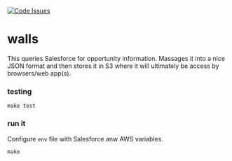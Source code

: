 [![Code Issues](https://www.quantifiedcode.com/api/v1/project/6ace56537d544b3cba66e6731d715b9e/badge.svg)](https://www.quantifiedcode.com/app/project/6ace56537d544b3cba66e6731d715b9e)

# walls

This queries Salesforce for opportunity information. Massages it into a nice JSON format and then stores it in S3 where it will ultimately be access by browsers/web app(s). 

### testing

`make test`

### run it

Configure `env` file with Salesforce anw AWS variables.

`make`
